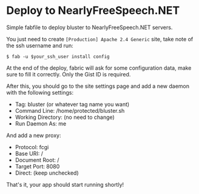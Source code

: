 Deploy to NearlyFreeSpeech.NET
==============================

Simple fabfile to deploy bluster to NearlyFreeSpeech.NET servers.

You just need to create ``[Production] Apache 2.4 Generic`` site, take note of the ssh username and run:

    $ fab -u $your_ssh_user install config

At the end of the deploy, fabric will ask for some configuration data, make sure to fill it correctly. Only the Gist ID is required.

After this, you should go to the site settings page and add a new daemon with the following settings:

- Tag: bluster (or whatever tag name you want)
- Command Line: /home/protected/bluster.sh
- Working Directory: (no need to change)
- Run Daemon As: me

And add a new proxy:

- Protocol: fcgi
- Base URI: /
- Document Root: /
- Target Port: 8080
- Direct: (keep unchecked)

That's it, your app should start running shortly!
